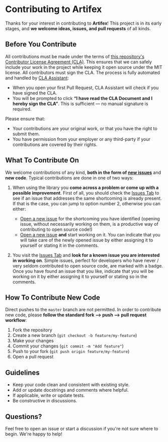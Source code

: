 # Contributing to Artifex

Thanks for your interest in contributing to **Artifex**!
This project is in its early stages, and **we welcome ideas, issues, and pull requests** of all kinds.

## Before You Contribute

All contributions must be made under the terms of [this repository's Contributor License Agreement (CLA)](CLA.md). This ensures that we can safely include your work in the project while keeping it open source under the MIT license. All contributors must sign the CLA. The process is fully automated and handled by [CLA Assistant](https://cla-assistant.io/):

- When you open your first Pull Request, CLA Assistant will check if you have signed the CLA.  
- You will be prompted to click **“I have read the CLA Document and I hereby sign the CLA”**. This is sufficient — no manual signature is required.  

Please ensure that:
- Your contributions are your original work, or that you have the right to submit them.  
- You have permission from your employer or any third-party if your contributions are covered by their rights. 

## What To Contribute On

We welcome contributions of any kind, **both in the form of [new issues](https://github.com/tanaos/artifex/issues)** and **new code**. Typical contributions are done in one of two ways:

1. When using the library you **come across a problem or come up with a possible improvement**. First of all, you should check the [Issues Tab](https://github.com/tanaos/artifex/issues) to see if an issue that addresses the same shortcoming is already present. If that is the case, you can jump to option number 2, otherwise you can either:
    - [Open a new issue](https://github.com/tanaos/artifex/issues/new) for the shortcoming you have identified (opening issue, without necessarily working on them, is a productive way of contributing to open source code!)
    - [Open a new issue](https://github.com/tanaos/artifex/issues/new) **and** start working on it. You can indicate that you will take care of the newly opened issue by either assigning it to yourself or stating it in the comments.

2. You visit the [Issues Tab](https://github.com/tanaos/artifex/issues) and **look for a known issue you are interested in working on**. Simple issues, perfect for developers who have never / very seldom contributed to open source code, are marked with a badge. Once you have found an issue that you like, indicate that you will be working on it by either assigning it to yourself or stating so in the comments.

## How To Contribute New Code

Direct pushes to the `master` branch are not permitted. In order to contribute new code, please **follow the standard fork --> push --> pull request workflow**:

1. Fork the repository
2. Create a new branch (`git checkout -b feature/my-feature`)
3. Make your changes
4. Commit your changes (`git commit -m "Add feature"`)
5. Push to your fork (`git push origin feature/my-feature`)
6. Open a pull request

## Guidelines

- Keep your code clean and consistent with existing style.
- Add or update docstrings and comments where helpful.
- If applicable, write or update tests.
- Be constructive in discussions.

## Questions?

Feel free to open an issue or start a discussion if you're not sure where to begin. We're happy to help!
